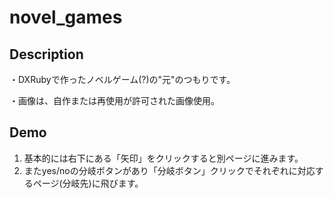 novel_games
====

## Description
・DXRubyで作ったノベルゲーム(?)の"元"のつもりです。

・画像は、自作または再使用が許可された画像使用。

## Demo
1. 基本的には右下にある「矢印」をクリックすると別ページに進みます。
2. またyes/noの分岐ボタンがあり「分岐ボタン」クリックでそれぞれに対応するページ(分岐先)に飛びます。
